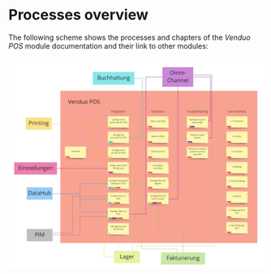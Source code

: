 # Processes overview

The following scheme shows the processes and chapters of the *Venduo POS* module documentation and their link to other modules:

![POS Process](/Assets/Screenshots/VenduoPOS/ProcessVenduoPOS.jpg "POS Process")

